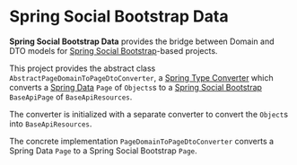 # Spring Social Bootstrap Data

**Spring Social Bootstrap Data** provides the bridge between Domain and DTO models for [Spring Social Bootstrap]-based projects. 

This project provides the abstract class `AbstractPageDomainToPageDtoConverter`, a [Spring Type Converter] which converts a [Spring Data] `Page` of `Objects`s to a [Spring Social Bootstrap] `BaseApiPage` of `BaseApiResources`. 

The converter is initialized with a separate converter to convert the `Object`s into `BaseApiResources`.

The concrete implementation `PageDomainToPageDtoConverter` converts a Spring Data `Page` to a Spring Social Bootstrap `Page`.

[Spring Social Bootstrap]: https://github.com/robinhowlett/spring-social-bootstrap
[Spring Data]: http://docs.spring.io/spring-data/commons/docs/current/api/org/springframework/data/domain/Page.html
[Spring Type Converter]: http://docs.spring.io/spring/docs/current/spring-framework-reference/htmlsingle/#core-convert